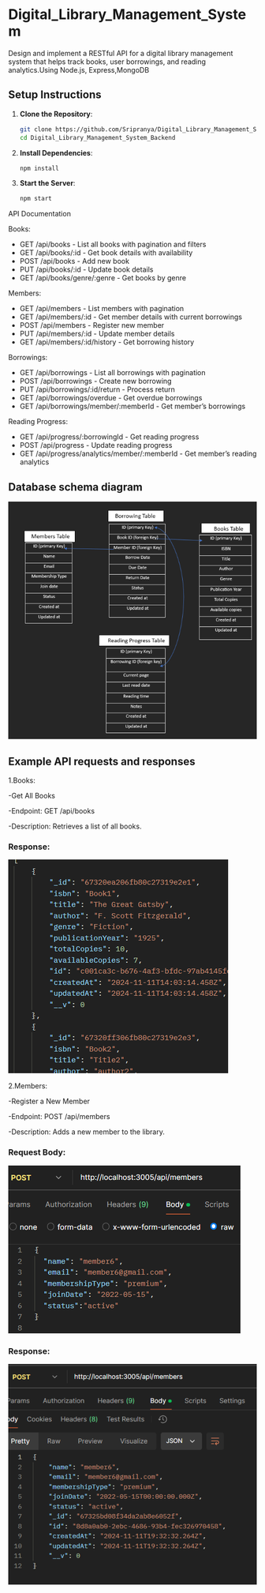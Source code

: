 ﻿# Digital_Library_Management_System
Design and implement a RESTful API for a digital library management system that helps 
track books, user borrowings, and reading analytics.Using Node.js, Express,MongoDB

## Setup Instructions
1. **Clone the Repository**:
   ```bash
   git clone https://github.com/Sripranya/Digital_Library_Management_System_Backend.git
   cd Digital_Library_Management_System_Backend
   ```
2. **Install Dependencies**:
   ```bash
   npm install
   ```
3. **Start the Server**:
   ```bash
   npm start
   ```
API Documentation 

Books:
 - GET /api/books - List all books with pagination and filters
- GET /api/books/:id - Get book details with availability
- POST /api/books - Add new book
- PUT /api/books/:id - Update book details
- GET /api/books/genre/:genre - Get books by genre
  
Members:
- GET /api/members - List members with pagination
- GET /api/members/:id - Get member details with current borrowings
- POST /api/members - Register new member
- PUT /api/members/:id - Update member details
- GET /api/members/:id/history - Get borrowing history
  
Borrowings: 
- GET /api/borrowings - List all borrowings with pagination
- POST /api/borrowings - Create new borrowing
- PUT /api/borrowings/:id/return - Process return
- GET /api/borrowings/overdue - Get overdue borrowings
- GET /api/borrowings/member/:memberId - Get member’s borrowings
  
Reading Progress:
- GET /api/progress/:borrowingId - Get reading progress
- POST /api/progress - Update reading progress
- GET /api/progress/analytics/member/:memberId - Get member’s reading analytics

## Database schema diagram 
![image alt](https://github.com/Sripranya/Digital_Library_Management_System_Backend/blob/e62d351c83e90ac088da38d4f2501e54eb76bfc2/Screenshot%202024-11-10%20233139.png)
## Example API requests and responses 
1.Books:

   -Get All Books
   
   -Endpoint: GET /api/books
   
   -Description: Retrieves a list of all books.
   
   ### Response:
      
   ![image alt](https://github.com/Sripranya/Digital_Library_Management_System_Backend/blob/b25633f8d7ab6dc445358d95abadd044fb63ae06/Book_img.png)
   
2.Members:

   -Register a New Member
   
   -Endpoint: POST /api/members
   
   -Description: Adds a new member to the library.
   
   ### Request Body:
   
   ![image alt](https://github.com/Sripranya/Digital_Library_Management_System_Backend/blob/f1337bc58f64c425f82f42837a83b9d9e691edfa/Member_img1.png)
      
   ### Response:
   
   ![image alt](https://github.com/Sripranya/Digital_Library_Management_System_Backend/blob/e039bb314c3196241bd070e13e0626cb28000913/Member_img2.png)
      

    
  
